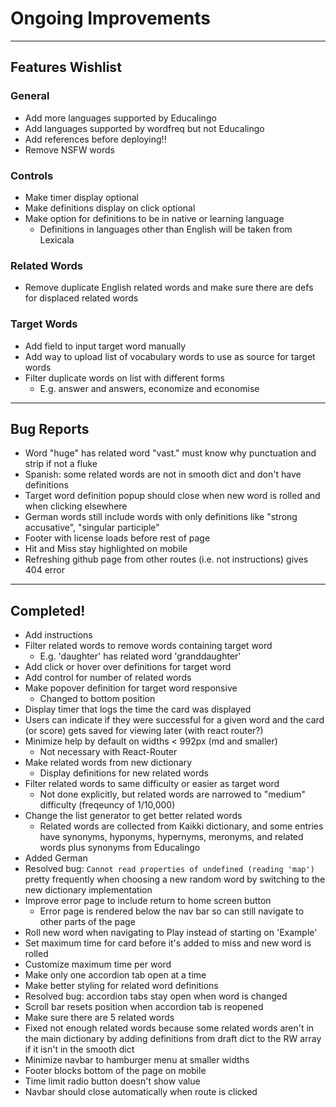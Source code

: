 
# Ongoing Improvements

---

## Features Wishlist

### General

 - Add more languages supported by Educalingo
 - Add languages supported by wordfreq but not Educalingo
 - Add references before deploying!!
 - Remove NSFW words

### Controls

 - Make timer display optional
 - Make definitions display on click optional
 - Make option for definitions to be in native or learning language
   - Definitions in languages other than English will be taken from Lexicala

### Related Words

 - Remove duplicate English related words and make sure there are defs for displaced related words

### Target Words

 - Add field to input target word manually
 - Add way to upload list of vocabulary words to use as source for target words
 - Filter duplicate words on list with different forms
    - E.g. answer and answers, economize and economise

---

## Bug Reports

 - Word "huge" has related word "vast." must know why punctuation and strip if not a fluke
 - Spanish: some related words are not in smooth dict and don't have definitions
 - Target word definition popup should close when new word is rolled and when clicking elsewhere
 - German words still include words with only definitions like "strong accusative", "singular participle"
 - Footer with license loads before rest of page
 - Hit and Miss stay highlighted on mobile
 - Refreshing github page from other routes (i.e. not instructions) gives 404 error

---

## Completed!

 - Add instructions
 - Filter related words to remove words containing target word
   - E.g. 'daughter' has related word 'granddaughter'
 - Add click or hover over definitions for target word
 - Add control for number of related words
 - Make popover definition for target word responsive
   - Changed to bottom position
 - Display timer that logs the time the card was displayed
 - Users can indicate if they were successful for a given word and the card (or score) gets saved for viewing later (with react router?)
 - Minimize help by default on widths < 992px (md and smaller)
   - Not necessary with React-Router
 - Make related words from new dictionary
   - Display definitions for new related words
 - Filter related words to same difficulty or easier as target word
   - Not done explicitly, but related words are narrowed to "medium" difficulty (freqeuncy of 1/10,000)
 - Change the list generator to get better related words
   - Related words are collected from Kaikki dictionary, and some entries have synonyms, hyponyms, hypernyms, meronyms, and related words plus synonyms from Educalingo
 - Added German
 - Resolved bug: `Cannot read properties of undefined (reading 'map')` pretty frequently when choosing a new random word by switching to the new dictionary implementation
 - Improve error page to include return to home screen button
   - Error page is rendered below the nav bar so can still navigate to other parts of the page
 - Roll new word when navigating to Play instead of starting on 'Example'
 - Set maximum time for card before it's added to miss and new word is rolled
 - Customize maximum time per word
 - Make only one accordion tab open at a time
 - Make better styling for related word definitions
 - Resolved bug: accordion tabs stay open when word is changed
 - Scroll bar resets position when accordion tab is reopened
 - Make sure there are 5 related words
 - Fixed not enough related words because some related words aren't in the main dictionary by adding definitions from draft dict to the RW array if it isn't in the smooth dict
 - Minimize navbar to hamburger menu at smaller widths
 - Footer blocks bottom of the page on mobile
 - Time limit radio button doesn't show value
 - Navbar should close automatically when route is clicked